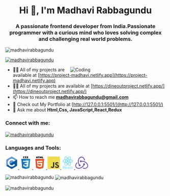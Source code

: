 <h1 align="center">Hi 👋, I'm Madhavi Rabbagundu</h1>
<h3 align="center">A passionate frontend developer from India.Passionate programmer with a curious mind who loves solving complex and challenging real world problems.</h3>
<p align="left"> <img src="https://komarev.com/ghpvc/?username=madhavirabbagundu&label=Profile%20views&color=0e75b6&style=flat" alt="madhavirabbagundu" /> </p>
<p align="left"> <a href="https://github.com/ryo-ma/github-profile-trophy"><img src="https://github-profile-trophy.vercel.app/?username=madhavirabbagundu" alt="madhavirabbagundu" /></a> </p>
<!-- <p align="left"> <a href="https://twitter.com/" target="blank"><img src="https://img.shields.io/twitter/follow/?logo=twitter&style=for-the-badge" alt="" /></a> </p> -->
<img align="right" alt="Coding" width="300" src = "https://cdn.dribbble.com/users/2646423/screenshots/5507196/computer.gif"/>

- 👨‍💻 All of my projects are available at [https://project-madhavi.netlify.app](https://project-madhavi.netlify.app)
- 👨‍💻 All of my projects are available at [https://dineoutproject.netlify.app/](https://dineoutproject.netlify.app/)
- 📫 How to reach me **madhavirabbagundu@gmail.com**
- 👤 Check out My Portfolio at [http://127.0.0.1:5501/](http://127.0.0.1:5501/)
- 💬 Ask me about **Html,Css, JavaScript,React,Redux**


<h3 align="left">Connect with me:</h3>
<p align="left">
<a href="https://www.linkedin.com/in/madhavi-rabbagundu-191225231/" target="blank"><img align="center" src="https://raw.githubusercontent.com/rahuldkjain/github-profile-readme-generator/master/src/images/icons/Social/linked-in-alt.svg" alt="madhavirabbagundu" height="30" width="40" /></a>
</p>

<h3 align="left">Languages and Tools:</h3>
<p align="left"> <a href="https://www.cprogramming.com/" target="_blank" rel="noreferrer"> <img src="https://raw.githubusercontent.com/devicons/devicon/master/icons/c/c-original.svg" alt="c" width="40" height="40"/> </a> <a href="https://www.w3schools.com/css/" target="_blank" rel="noreferrer"> <img src="https://raw.githubusercontent.com/devicons/devicon/master/icons/css3/css3-original-wordmark.svg" alt="css3" width="40" height="40"/> </a> <a href="https://www.w3.org/html/" target="_blank" rel="noreferrer"> <img src="https://raw.githubusercontent.com/devicons/devicon/master/icons/html5/html5-original-wordmark.svg" alt="html5" width="40" height="40"/> </a> <a href="https://developer.mozilla.org/en-US/docs/Web/JavaScript" target="_blank" rel="noreferrer"> <img src="https://raw.githubusercontent.com/devicons/devicon/master/icons/javascript/javascript-original.svg" alt="javascript" width="40" height="40"/> </a> </a> <a href="https://reactjs.org/" target="_blank" rel="noreferrer"> <img src="https://raw.githubusercontent.com/devicons/devicon/master/icons/react/react-original-wordmark.svg" alt="react" width="40" height="40"/> </a> 
 <a href="https://redux.js.org" target="_blank" rel="noreferrer"> <img src="https://raw.githubusercontent.com/devicons/devicon/master/icons/redux/redux-original.svg" alt="redux" width="40" height="40"/> </a> </p>

<p><img align="left" src="https://github-readme-stats.vercel.app/api/top-langs?username=madhavirabbagundu&show_icons=true&locale=en&layout=compact" alt="madhavirabbagundu" /></p>

<p>&nbsp;<img align="center" src="https://github-readme-stats.vercel.app/api?username=madhavirabbagundu&show_icons=true&locale=en" alt="madhavirabbagundu" /></p>

<p><img align="center" src="https://github-readme-streak-stats.herokuapp.com/?user=madhavirabbagundu&" alt="madhavirabbagundu" /></p>
